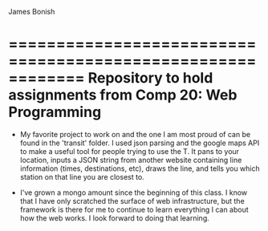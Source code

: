 James Bonish

============================================================
Repository to hold assignments from Comp 20: Web Programming 
============================================================

- My favorite project to work on and the one I am most proud of can be found in the 'transit' folder.
      I used json parsing and the google maps API to make a useful tool for people trying to use the
      T. It pans to your location, inputs a JSON string from another website containing line information
      (times, destinations, etc), draws the line, and tells you which station on that line you are closest
      to.

- I've grown a mongo amount since the beginning of this class. I know that I have only scratched the
      surface of web infrastructure, but the framework is there for me to continue to learn everything I
      can about how the web works. I look forward to doing that learning.
